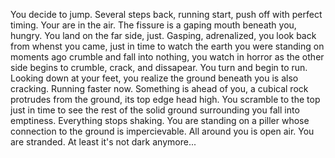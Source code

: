You decide to jump.  Several steps back, running start, push off with perfect timing.  Your are in the air.  The fissure is a gaping mouth beneath you, hungry.  You land on the far side, just. Gasping, adrenalized, you look back from whenst you came, just in time to watch the earth you were standing on moments ago crumble and fall into nothing, you watch in horror as the other side begins to crumble, crack, and dissapear.  You turn and begin to run.  Looking down at your feet, you realize the ground beneath you is also cracking.  Running faster now.  Something is ahead of you, a cubical rock protrudes from the ground, its top edge head high.  You scramble to the top just in time to see the rest of the solid ground surrounding you fall into emptiness.  Everything stops shaking.  You are standing on a piller whose connection to the ground is impercievable.  All around you is open air.  You are stranded.  At least it's not dark anymore...